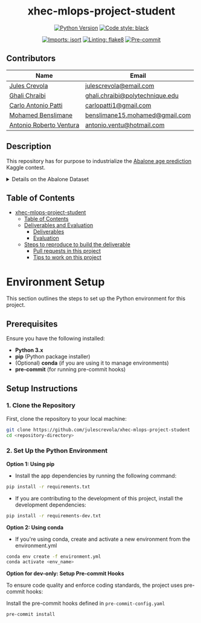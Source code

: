 <div align="center">

# xhec-mlops-project-student

[![Python Version](https://img.shields.io/badge/python-3.10-blue.svg)]()
[![Code style: black](https://img.shields.io/badge/code%20style-black-000000.svg)](https://github.com/psf/black)

[![Imports: isort](https://img.shields.io/badge/%20imports-isort-%231674b1?style=flat&labelColor=ef8336)](https://pycqa.github.io/isort/)
[![Linting: flake8](https://img.shields.io/badge/code%20style-flake8-blue)](https://github.com/PyCQA/flake8)
[![Pre-commit](https://img.shields.io/badge/pre--commit-enabled-informational?logo=pre-commit&logoColor=white)](https://github.com/artefactory/xhec-mlops-project-student/blob/main/.pre-commit-config.yaml)
</div>

## Contributors

| Name                     | Email                                      |
|--------------------------|--------------------------------------------|
| [Jules Crevola](mailto:julescrevola@email.com)       | julescrevola@email.com           |
| [Ghali Chraibi](mailto:ghali.chraibi@polytechnique.edu) | ghali.chraibi@polytechnique.edu  |
| [Carlo Antonio Patti](mailto:carlopatti1@gmail.com)  | carlopatti1@gmail.com            |
| [Mohamed Benslimane](mailto:benslimane15.mohamed@gmail.com) | benslimane15.mohamed@gmail.com   |
| [Antonio Roberto Ventura](mailto:antonio.ventu@hotmail.com) | antonio.ventu@hotmail.com        |

## Description

This repository has for purpose to industrialize the [Abalone age prediction](https://www.kaggle.com/datasets/rodolfomendes/abalone-dataset) Kaggle contest.

<details>
<summary>Details on the Abalone Dataset</summary>

The age of abalone is determined by cutting the shell through the cone, staining it, and counting the number of rings through a microscope -- a boring and time-consuming task. Other measurements, which are easier to obtain, are used to predict the age.

**Goal**: predict the age of abalone (column "Rings") from physical measurements ("Shell weight", "Diameter", etc...)

You can download the dataset on the [Kaggle page](https://www.kaggle.com/datasets/rodolfomendes/abalone-dataset)

</details>

## Table of Contents

- [xhec-mlops-project-student](#xhec-mlops-project-student)
  - [Table of Contents](#table-of-contents)
  - [Deliverables and Evaluation](#deliverables-and-evaluation)
    - [Deliverables](#deliverables)
    - [Evaluation](#evaluation)
  - [Steps to reproduce to build the deliverable](#steps-to-reproduce-to-build-the-deliverable)
    - [Pull requests in this project](#pull-requests-in-this-project)
    - [Tips to work on this project](#tips-to-work-on-this-project)

# Environment Setup

This section outlines the steps to set up the Python environment for this project.

## Prerequisites
Ensure you have the following installed:
- **Python 3.x**
- **pip** (Python package installer)
- (Optional) **conda** (if you are using it to manage environments)
- **pre-commit** (for running pre-commit hooks)

## Setup Instructions

### 1. Clone the Repository

First, clone the repository to your local machine:

```bash
git clone https://github.com/julescrevola/xhec-mlops-project-student
cd <repository-directory>
```

### 2. Set Up the Python Environment

**Option 1: Using pip**

- Install the app dependencies by running the following command:
```bash
pip install -r requirements.txt
```

- If you are contributing to the development of this project, install the development dependencies:
```bash
pip install -r requirements-dev.txt
```

**Option 2: Using conda**

- If you're using conda, create and activate a new environment from the environment.yml 
```bash
conda env create -f environment.yml
conda activate <env_name>
```

**Option for dev-only: Setup Pre-commit Hooks**

To ensure code quality and enforce coding standards, the project uses pre-commit hooks:

Install the pre-commit hooks defined in ```pre-commit-config.yaml```
```bash
pre-commit install
```